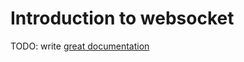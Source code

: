 # Introduction to websocket

TODO: write [great documentation](http://jacobian.org/writing/great-documentation/what-to-write/)
